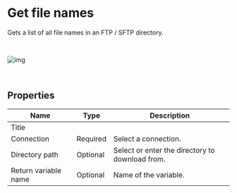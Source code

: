 # Get file names

Gets a list of all file names in an FTP / SFTP directory.


<br/>

![img](https://profitbasedocs.blob.core.windows.net/flowimages/GetFileNames.png)

<br/>


## Properties

| Name             | Type      |Description                                             |
|------------------|-----------|--------------------------------------------------------|
| Title  |   |        |
| Connection | Required  | Select a connection. |
| Directory path | Optional | Select or enter the directory to download from. |
| Return variable name | Optional | Name of the variable. |
